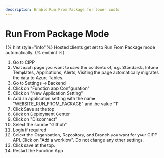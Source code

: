 ```yaml
---
description: Enable Run From Package for lower costs
---
```


# Run From Package Mode

{% hint style="info" %}
Hosted clients get set to Run From Package mode automatically.
{% endhint %}

1. Go to CIPP
2. Visit each page you want to save the contents of, e.g. Standards, Intune Templates, Applications, Alerts, Visiting the page automatically migrates the data to Azure Tables.
3. Go to Settings -> Backend
4. Click on "Function app Configuration"
5. Click on "New Application Setting"
6. Add an application setting with the name "WEBSITE\_RUN\_FROM\_PACKAGE" and the value "1"
7. Click Save at the top
8. Click on Deployment Center
9. Click on "Disconnect"
10. Select the source "Github"
11. Login if required
12. Select the Organisation, Repository, and Branch you want for your CIPP-API. Click on "Add a worklow". Do not change any other settings.
13. Click save at the top.
14. Restart the Function App
